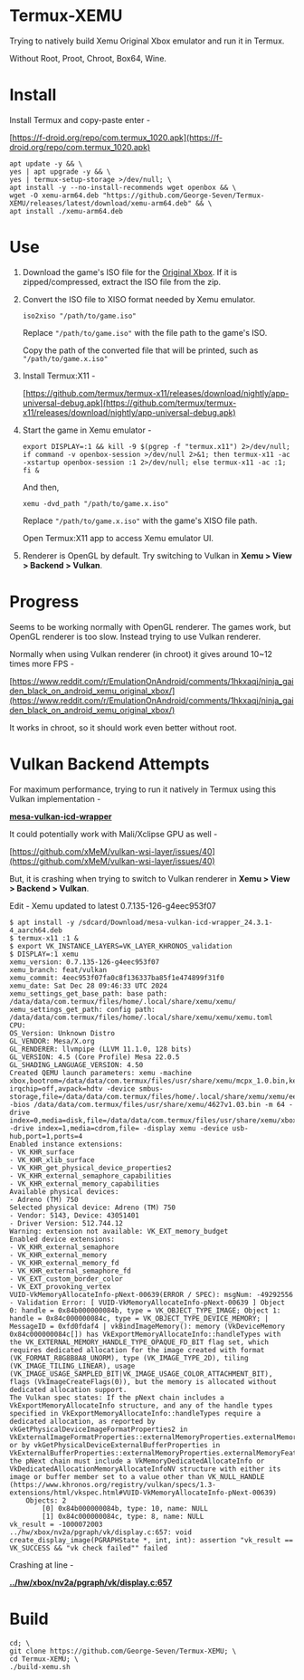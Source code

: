 # Termux-XEMU
Trying to natively build Xemu Original Xbox emulator and run it in Termux.

Without Root, Proot, Chroot, Box64, Wine.

# Install

Install Termux and copy-paste enter -

[https://f-droid.org/repo/com.termux_1020.apk](https://f-droid.org/repo/com.termux_1020.apk)

    apt update -y && \
    yes | apt upgrade -y && \
    yes | termux-setup-storage >/dev/null; \
    apt install -y --no-install-recommends wget openbox && \
    wget -O xemu-arm64.deb "https://github.com/George-Seven/Termux-XEMU/releases/latest/download/xemu-arm64.deb" && \
    apt install ./xemu-arm64.deb

# Use
1) Download the game's ISO file for the [Original Xbox](https://myrient.erista.me/files/Redump/Microsoft%20-%20Xbox/). If it is zipped/compressed, extract the ISO file from the zip.

2) Convert the ISO file to XISO format needed by Xemu emulator.

       iso2xiso "/path/to/game.iso"

    Replace `"/path/to/game.iso"` with the file path to the game's ISO.
    
    Copy the path of the converted file that will be printed, such as `"/path/to/game.x.iso"`

3) Install Termux:X11 -

    [https://github.com/termux/termux-x11/releases/download/nightly/app-universal-debug.apk](https://github.com/termux/termux-x11/releases/download/nightly/app-universal-debug.apk)

4) Start the game in Xemu emulator -

       export DISPLAY=:1 && kill -9 $(pgrep -f "termux.x11") 2>/dev/null; if command -v openbox-session >/dev/null 2>&1; then termux-x11 -ac -xstartup openbox-session :1 2>/dev/null; else termux-x11 -ac :1; fi &
       
    And then,
       
       xemu -dvd_path "/path/to/game.x.iso"
    
    Replace `"/path/to/game.x.iso"` with the game's XISO file path.
    
    Open Termux:X11 app to access Xemu emulator UI.

5) Renderer is OpenGL by default. Try switching to Vulkan in **Xemu > View > Backend > Vulkan**.

# Progress
Seems to be working normally with OpenGL renderer. The games work, but OpenGL renderer is too slow. Instead trying to use Vulkan renderer.

Normally when using Vulkan renderer (in chroot) it gives around 10~12 times more FPS -

[https://www.reddit.com/r/EmulationOnAndroid/comments/1hkxaqj/ninja_gaiden_black_on_android_xemu_original_xbox/](https://www.reddit.com/r/EmulationOnAndroid/comments/1hkxaqj/ninja_gaiden_black_on_android_xemu_original_xbox/)

It works in chroot, so it should work even better without root.

# Vulkan Backend Attempts

For maximum performance, trying to run it natively in Termux using this Vulkan implementation -

**[mesa-vulkan-icd-wrapper](https://github.com/termux/termux-packages/pull/22500)**

It could potentially work with Mali/Xclipse GPU as well -

[https://github.com/xMeM/vulkan-wsi-layer/issues/40](https://github.com/xMeM/vulkan-wsi-layer/issues/40)

But, it is crashing when trying to switch to Vulkan renderer in **Xemu > View > Backend > Vulkan**.

Edit - Xemu updated to latest 0.7.135-126-g4eec953f07

```
$ apt install -y /sdcard/Download/mesa-vulkan-icd-wrapper_24.3.1-4_aarch64.deb
$ termux-x11 :1 &
$ export VK_INSTANCE_LAYERS=VK_LAYER_KHRONOS_validation
$ DISPLAY=:1 xemu
xemu_version: 0.7.135-126-g4eec953f07
xemu_branch: feat/vulkan
xemu_commit: 4eec953f07fa0c8f136337ba85f1e474899f31f0
xemu_date: Sat Dec 28 09:46:33 UTC 2024
xemu_settings_get_base_path: base path: /data/data/com.termux/files/home/.local/share/xemu/xemu/
xemu_settings_get_path: config path: /data/data/com.termux/files/home/.local/share/xemu/xemu/xemu.toml
CPU: 
OS_Version: Unknown Distro
GL_VENDOR: Mesa/X.org
GL_RENDERER: llvmpipe (LLVM 11.1.0, 128 bits)
GL_VERSION: 4.5 (Core Profile) Mesa 22.0.5
GL_SHADING_LANGUAGE_VERSION: 4.50
Created QEMU launch parameters: xemu -machine xbox,bootrom=/data/data/com.termux/files/usr/share/xemu/mcpx_1.0.bin,kernel-irqchip=off,avpack=hdtv -device smbus-storage,file=/data/data/com.termux/files/home/.local/share/xemu/xemu/eeprom.bin -bios /data/data/com.termux/files/usr/share/xemu/4627v1.03.bin -m 64 -drive index=0,media=disk,file=/data/data/com.termux/files/usr/share/xemu/xbox_hdd.qcow2,locked=on -drive index=1,media=cdrom,file= -display xemu -device usb-hub,port=1,ports=4 
Enabled instance extensions:
- VK_KHR_surface
- VK_KHR_xlib_surface
- VK_KHR_get_physical_device_properties2
- VK_KHR_external_semaphore_capabilities
- VK_KHR_external_memory_capabilities
Available physical devices:
- Adreno (TM) 750
Selected physical device: Adreno (TM) 750
- Vendor: 5143, Device: 43051401
- Driver Version: 512.744.12
Warning: extension not available: VK_EXT_memory_budget
Enabled device extensions:
- VK_KHR_external_semaphore
- VK_KHR_external_memory
- VK_KHR_external_memory_fd
- VK_KHR_external_semaphore_fd
- VK_EXT_custom_border_color
- VK_EXT_provoking_vertex
VUID-VkMemoryAllocateInfo-pNext-00639(ERROR / SPEC): msgNum: -49292556 - Validation Error: [ VUID-VkMemoryAllocateInfo-pNext-00639 ] Object 0: handle = 0x84b000000084b, type = VK_OBJECT_TYPE_IMAGE; Object 1: handle = 0x84c000000084c, type = VK_OBJECT_TYPE_DEVICE_MEMORY; | MessageID = 0xfd0fdaf4 | vkBindImageMemory(): memory (VkDeviceMemory 0x84c000000084c[]) has VkExportMemoryAllocateInfo::handleTypes with the VK_EXTERNAL_MEMORY_HANDLE_TYPE_OPAQUE_FD_BIT flag set, which requires dedicated allocation for the image created with format (VK_FORMAT_R8G8B8A8_UNORM), type (VK_IMAGE_TYPE_2D), tiling (VK_IMAGE_TILING_LINEAR), usage (VK_IMAGE_USAGE_SAMPLED_BIT|VK_IMAGE_USAGE_COLOR_ATTACHMENT_BIT), flags (VkImageCreateFlags(0)), but the memory is allocated without dedicated allocation support.
The Vulkan spec states: If the pNext chain includes a VkExportMemoryAllocateInfo structure, and any of the handle types specified in VkExportMemoryAllocateInfo::handleTypes require a dedicated allocation, as reported by vkGetPhysicalDeviceImageFormatProperties2 in VkExternalImageFormatProperties::externalMemoryProperties.externalMemoryFeatures, or by vkGetPhysicalDeviceExternalBufferProperties in VkExternalBufferProperties::externalMemoryProperties.externalMemoryFeatures, the pNext chain must include a VkMemoryDedicatedAllocateInfo or VkDedicatedAllocationMemoryAllocateInfoNV structure with either its image or buffer member set to a value other than VK_NULL_HANDLE (https://www.khronos.org/registry/vulkan/specs/1.3-extensions/html/vkspec.html#VUID-VkMemoryAllocateInfo-pNext-00639)
    Objects: 2
        [0] 0x84b000000084b, type: 10, name: NULL
        [1] 0x84c000000084c, type: 8, name: NULL
vk_result = -1000072003
../hw/xbox/nv2a/pgraph/vk/display.c:657: void create_display_image(PGRAPHState *, int, int): assertion "vk_result == VK_SUCCESS && "vk check failed"" failed
```

Crashing at line -

**[../hw/xbox/nv2a/pgraph/vk/display.c:657](https://github.com/xemu-project/xemu/blob/4eec953f07fa0c8f136337ba85f1e474899f31f0/hw/xbox/nv2a/pgraph/vk/display.c#L657)**

# Build
    cd; \
    git clone https://github.com/George-Seven/Termux-XEMU; \
    cd Termux-XEMU; \
    ./build-xemu.sh